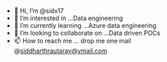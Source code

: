 - 👋 Hi, I’m @sidx17
- 👀 I’m interested in ...Data engineering
- 🌱 I’m currently learning ...Azure data engineering
- 💞️ I’m looking to collaborate on ...Data driven POCs
- 📫 How to reach me ... drop me one mail @siddharthrautaray@ymail.com

<!---
sidx17/sidx17 is a ✨ special ✨ repository because its `README.md` (this file) appears on your GitHub profile.
You can click the Preview link to take a look at your changes.
--->

